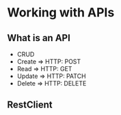 # Working with APIs

## What is an API

 - CRUD
  - Create => HTTP: POST
  - Read => HTTP: GET
  - Update => HTTP: PATCH
  - Delete => HTTP: DELETE

## RestClient


